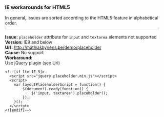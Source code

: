 ### IE workarounds for HTML5

In general, issues are sorted according to the HTML5 feature in alphabetical order.
<br /><hr />
**Issue:** `placeholder` attribute for `input` and `textarea` elements not supported<br />
**Version:** IE9 and below<br />
**Url:** http://mathiasbynens.be/demo/placeholder<br />
**Cause:** No support<br />
**Workaround:**<br />
Use jQuery plugin (see Url)<br />
```
<!--[if lte IE 9]>
  <script src="jquery.placeholder.min.js"></script>
  <script>
    var layoutPlaceholderScript = function() {
        $(document).ready(function() {
            $('input, textarea').placeholder();
        });
    }();
  </script>
<![endif]-->
```    
